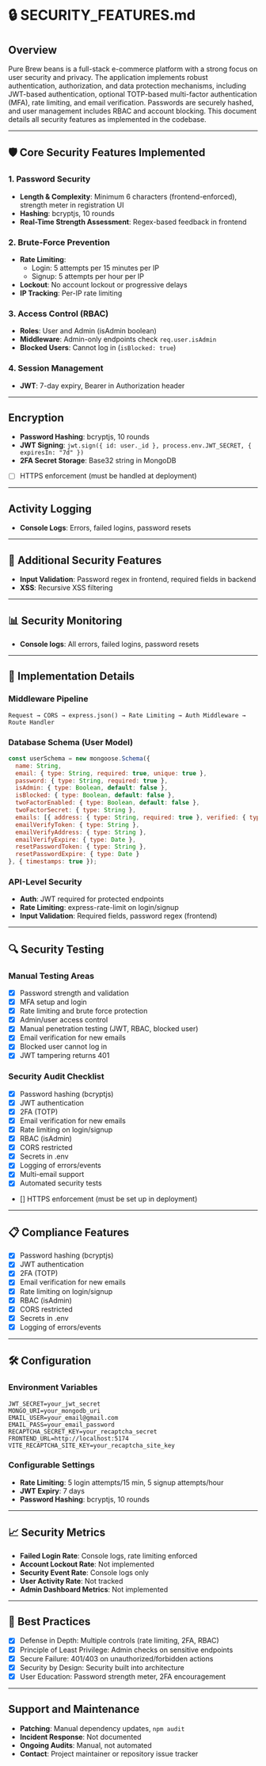 # 🔒 SECURITY_FEATURES.md

## Overview
Pure Brew beans is a full-stack e-commerce platform with a strong focus on user security and privacy. The application implements robust authentication, authorization, and data protection mechanisms, including JWT-based authentication, optional TOTP-based multi-factor authentication (MFA), rate limiting, and email verification. Passwords are securely hashed, and user management includes RBAC and account blocking. This document details all security features as implemented in the codebase.

---

## 🛡️ Core Security Features Implemented

### 1. Password Security
- **Length & Complexity**: Minimum 6 characters (frontend-enforced), strength meter in registration UI
- **Hashing**: bcryptjs, 10 rounds
- **Real-Time Strength Assessment**: Regex-based feedback in frontend

### 2. Brute-Force Prevention
- **Rate Limiting**: 
  - Login: 5 attempts per 15 minutes per IP
  - Signup: 5 attempts per hour per IP
- **Lockout**: No account lockout or progressive delays
- **IP Tracking**: Per-IP rate limiting

### 3. Access Control (RBAC)
- **Roles**: User and Admin (isAdmin boolean)
- **Middleware**: Admin-only endpoints check `req.user.isAdmin`
- **Blocked Users**: Cannot log in (`isBlocked: true`)

### 4. Session Management
- **JWT**: 7-day expiry, Bearer in Authorization header

---

## Encryption
- **Password Hashing**: bcryptjs, 10 rounds
- **JWT Signing**: `jwt.sign({ id: user._id }, process.env.JWT_SECRET, { expiresIn: "7d" })`
- **2FA Secret Storage**: Base32 string in MongoDB
- [ ] HTTPS enforcement (must be handled at deployment)

---

## Activity Logging
- **Console Logs**: Errors, failed logins, password resets

---

## 🔧 Additional Security Features
- **Input Validation**: Password regex in frontend, required fields in backend
- **XSS**: Recursive XSS filtering

---

## 📊 Security Monitoring
- **Console logs**: All errors, failed logins, password resets

---

## 🚀 Implementation Details

### Middleware Pipeline
```
Request → CORS → express.json() → Rate Limiting → Auth Middleware → Route Handler
```

### Database Schema (User Model)
```js
const userSchema = new mongoose.Schema({
  name: String,
  email: { type: String, required: true, unique: true },
  password: { type: String, required: true },
  isAdmin: { type: Boolean, default: false },
  isBlocked: { type: Boolean, default: false },
  twoFactorEnabled: { type: Boolean, default: false },
  twoFactorSecret: { type: String },
  emails: [{ address: { type: String, required: true }, verified: { type: Boolean, default: false } }],
  emailVerifyToken: { type: String },
  emailVerifyAddress: { type: String },
  emailVerifyExpire: { type: Date },
  resetPasswordToken: { type: String },
  resetPasswordExpire: { type: Date }
}, { timestamps: true });
```

### API-Level Security
- **Auth**: JWT required for protected endpoints
- **Rate Limiting**: express-rate-limit on login/signup
- **Input Validation**: Required fields, password regex (frontend)

---

## 🔍 Security Testing

### Manual Testing Areas
- [x] Password strength and validation
- [x] MFA setup and login
- [x] Rate limiting and brute force protection
- [x] Admin/user access control
- [x] Manual penetration testing (JWT, RBAC, blocked user)
- [x] Email verification for new emails
- [x] Blocked user cannot log in
- [x] JWT tampering returns 401

### Security Audit Checklist
- [x] Password hashing (bcryptjs)
- [x] JWT authentication
- [x] 2FA (TOTP)
- [x] Email verification for new emails
- [x] Rate limiting on login/signup
- [x] RBAC (isAdmin)
- [x] CORS restricted
- [x] Secrets in .env
- [x] Logging of errors/events
- [x] Multi-email support
- [x] Automated security tests 
- [] HTTPS enforcement (must be set up in deployment)

---

## 📋 Compliance Features
- [x] Password hashing (bcryptjs)
- [x] JWT authentication
- [x] 2FA (TOTP)
- [x] Email verification for new emails
- [x] Rate limiting on login/signup
- [x] RBAC (isAdmin)
- [x] CORS restricted
- [x] Secrets in .env
- [x] Logging of errors/events

---

## 🛠️ Configuration

### Environment Variables
```env
JWT_SECRET=your_jwt_secret
MONGO_URI=your_mongodb_uri
EMAIL_USER=your_email@gmail.com
EMAIL_PASS=your_email_password
RECAPTCHA_SECRET_KEY=your_recaptcha_secret
FRONTEND_URL=http://localhost:5174
VITE_RECAPTCHA_SITE_KEY=your_recaptcha_site_key
```

### Configurable Settings
- **Rate Limiting**: 5 login attempts/15 min, 5 signup attempts/hour
- **JWT Expiry**: 7 days
- **Password Hashing**: bcryptjs, 10 rounds

---

## 📈 Security Metrics
- **Failed Login Rate**: Console logs, rate limiting enforced
- **Account Lockout Rate**: Not implemented
- **Security Event Rate**: Console logs only
- **User Activity Rate**: Not tracked
- **Admin Dashboard Metrics**: Not implemented

---

## 🔐 Best Practices
- [x] Defense in Depth: Multiple controls (rate limiting, 2FA, RBAC)
- [x] Principle of Least Privilege: Admin checks on sensitive endpoints
- [x] Secure Failure: 401/403 on unauthorized/forbidden actions
- [x] Security by Design: Security built into architecture
- [x] User Education: Password strength meter, 2FA encouragement

---

## Support and Maintenance
- **Patching**: Manual dependency updates, `npm audit`
- **Incident Response**: Not documented
- **Ongoing Audits**: Manual, not automated
- **Contact**: Project maintainer or repository issue tracker
